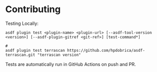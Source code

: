 # Contributing

Testing Locally:

```shell
asdf plugin test <plugin-name> <plugin-url> [--asdf-tool-version <version>] [--asdf-plugin-gitref <git-ref>] [test-command*]

#
asdf plugin test terrascan https://github.com/hpdobrica/asdf-terrascan.git "terrascan version"
```

Tests are automatically run in GitHub Actions on push and PR.

